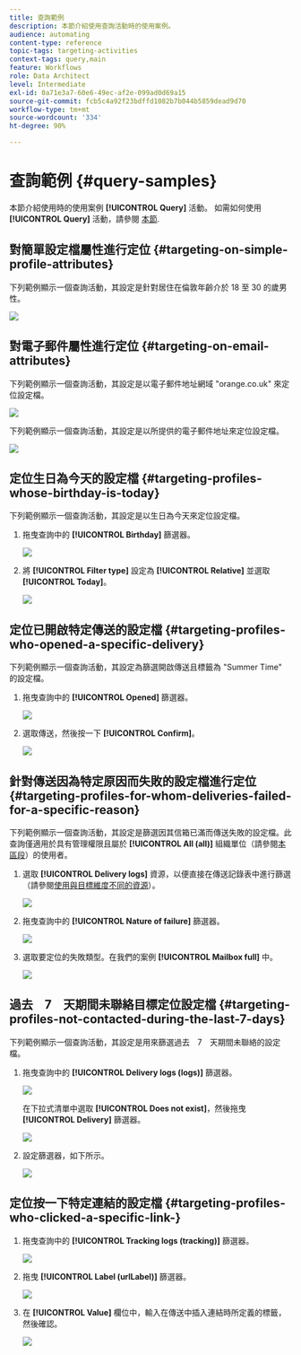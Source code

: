 ```yaml
---
title: 查詢範例
description: 本節介紹使用查詢活動時的使用案例。
audience: automating
content-type: reference
topic-tags: targeting-activities
context-tags: query,main
feature: Workflows
role: Data Architect
level: Intermediate
exl-id: 0a71e3a7-60e6-49ec-af2e-099ad0d69a15
source-git-commit: fcb5c4a92f23bdffd1082b7b044b5859dead9d70
workflow-type: tm+mt
source-wordcount: '334'
ht-degree: 90%

---
```


# 查詢範例 {#query-samples}

本節介紹使用時的使用案例 **[!UICONTROL Query]** 活動。 如需如何使用 **[!UICONTROL Query]** 活動，請參閱 [本節](../../automating/using/query.md).

## 對簡單設定檔屬性進行定位 {#targeting-on-simple-profile-attributes}

下列範例顯示一個查詢活動，其設定是針對居住在倫敦年齡介於 18 至 30 的歲男性。

![](assets/query_sample_1.png)

## 對電子郵件屬性進行定位 {#targeting-on-email-attributes}

下列範例顯示一個查詢活動，其設定是以電子郵件地址網域 &quot;orange.co.uk&quot; 來定位設定檔。

![](assets/query_sample_emaildomain.png)

下列範例顯示一個查詢活動，其設定是以所提供的電子郵件地址來定位設定檔。

![](assets/query_sample_emailnotempty.png)

## 定位生日為今天的設定檔 {#targeting-profiles-whose-birthday-is-today}

下列範例顯示一個查詢活動，其設定是以生日為今天來定位設定檔。

1. 拖曳查詢中的 **[!UICONTROL Birthday]** 篩選器。

   ![](assets/query_sample_birthday.png)

1. 將 **[!UICONTROL Filter type]** 設定為 **[!UICONTROL Relative]** 並選取 **[!UICONTROL Today]**。

   ![](assets/query_sample_birthday2.png)

## 定位已開啟特定傳送的設定檔 {#targeting-profiles-who-opened-a-specific-delivery}

下列範例顯示一個查詢活動，其設定為篩選開啟傳送且標籤為 &quot;Summer Time&quot; 的設定檔。

1. 拖曳查詢中的 **[!UICONTROL Opened]** 篩選器。

   ![](assets/query_sample_opened.png)

1. 選取傳送，然後按一下 **[!UICONTROL Confirm]**。

   ![](assets/query_sample_opened2.png)

## 針對傳送因為特定原因而失敗的設定檔進行定位 {#targeting-profiles-for-whom-deliveries-failed-for-a-specific-reason}

下列範例顯示一個查詢活動，其設定是篩選因其信箱已滿而傳送失敗的設定檔。此查詢僅適用於具有管理權限且屬於 **[!UICONTROL All (all)]** 組織單位（請參閱[本區段](../../administration/using/organizational-units.md)）的使用者。

1. 選取 **[!UICONTROL Delivery logs]** 資源，以便直接在傳送記錄表中進行篩選（請參閱[使用與目標維度不同的資源](../../automating/using/using-resources-different-from-targeting-dimensions.md)）。

   ![](assets/query_sample_failure1.png)

1. 拖曳查詢中的 **[!UICONTROL Nature of failure]** 篩選器。

   ![](assets/query_sample_failure2.png)

1. 選取要定位的失敗類型。在我們的案例 **[!UICONTROL Mailbox full]** 中。

   ![](assets/query_sample_failure3.png)

## 過去　7　天期間未聯絡目標定位設定檔 {#targeting-profiles-not-contacted-during-the-last-7-days}

下列範例顯示一個查詢活動，其設定是用來篩選過去　7　天期間未聯絡的設定檔。

1. 拖曳查詢中的 **[!UICONTROL Delivery logs (logs)]** 篩選器。

   ![](assets/query_sample_7days.png)

   在下拉式清單中選取 **[!UICONTROL Does not exist]**，然後拖曳 **[!UICONTROL Delivery]** 篩選器。

   ![](assets/query_sample_7days1.png)

1. 設定篩選器，如下所示。

   ![](assets/query_sample_7days2.png)

## 定位按一下特定連結的設定檔 {#targeting-profiles-who-clicked-a-specific-link-}

1. 拖曳查詢中的 **[!UICONTROL Tracking logs (tracking)]** 篩選器。

   ![](assets/query_sample_trackinglogs.png)

1. 拖曳 **[!UICONTROL Label (urlLabel)]** 篩選器。

   ![](assets/query_sample_trackinglogs2.png)

1. 在 **[!UICONTROL Value]** 欄位中，輸入在傳送中插入連結時所定義的標籤，然後確認。

   ![](assets/query_sample_trackinglogs3.png)
